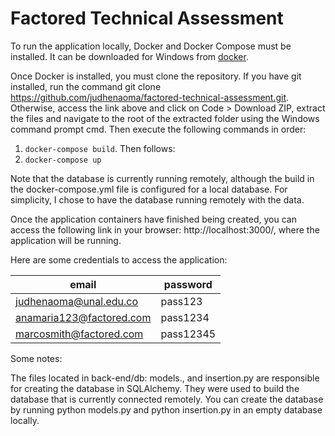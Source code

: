 # Factored Technical Assessment
To run the application locally, Docker and Docker Compose must be installed. It can be downloaded for Windows from [docker](https://desktop.docker.com/win/main/amd64/Docker%20Desktop%20Installer.exe?utm_source=docker&utm_medium=webreferral&utm_campaign=dd-smartbutton&utm_location=module).

Once Docker is installed, you must clone the repository. If you have git installed, run the command git clone https://github.com/judhenaoma/factored-technical-assessment.git. Otherwise, access the link above and click on Code > Download ZIP, extract the files and navigate to the root of the extracted folder using the Windows command prompt cmd. Then execute the following commands in order:
1. `docker-compose build`. Then follows:
2. `docker-compose up`

Note that the database is currently running remotely, although the build in the docker-compose.yml file is configured for a local database. For simplicity, I chose to have the database running remotely with the data.

Once the application containers have finished being created, you can access the following link in your browser: http://localhost:3000/, where the application will be running.

Here are some credentials to access the application:

| email      | password |
| ----------- | ----------- |
| judhenaoma@unal.edu.co      | pass123       |
| anamaria123@factored.com   | pass1234          |
| marcosmith@factored.com   | pass12345          |

Some notes:

The files located in back-end/db: models., and insertion.py are responsible for creating the database in SQLAlchemy. They were used to build the database that is currently connected remotely. You can create the database by running python models.py and python insertion.py in an empty database locally.
